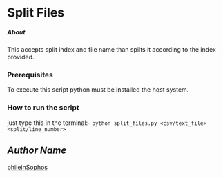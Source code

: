 # Split Files
##### About
This accepts split index and file name than spilts it according to the index provided.

### Prerequisites
To execute this script python must be installed the host system.

### How to run the script
just type this in the terminal:-
`python split_files.py <csv/text_file> <split/line_number>`

## *Author Name*
[phileinSophos](https://github.com/phileinSophos/)

